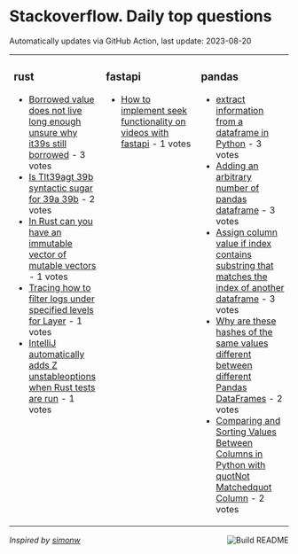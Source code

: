 # Stackoverflow. Daily top questions 

Automatically updates via GitHub Action, last update: <!-- date starts -->2023-08-20<!-- date ends -->


<table><tr><td valign="top" width="33%">

### rust
<!-- rust starts -->
* [Borrowed value does not live long enough unsure why it39s still borrowed](https://stackoverflow.com/questions/76937959/borrowed-value-does-not-live-long-enough-unsure-why-its-still-borrowed) - 3 votes
* [Is Tlt39agt 39b syntactic sugar for 39a 39b](https://stackoverflow.com/questions/76935551/is-ta-b-syntactic-sugar-for-a-b) - 2 votes
* [In Rust can you have an immutable vector of mutable vectors](https://stackoverflow.com/questions/76937059/in-rust-can-you-have-an-immutable-vector-of-mutable-vectors) - 1 votes
* [Tracing how to filter logs under specified levels for Layer](https://stackoverflow.com/questions/76939805/tracing-how-to-filter-logs-under-specified-levels-for-layer) - 1 votes
* [IntelliJ automatically adds Z unstableoptions when Rust tests are run](https://stackoverflow.com/questions/76936606/intellij-automatically-adds-z-unstable-options-when-rust-tests-are-run) - 1 votes
<!-- rust ends -->
</td><td valign="top" width="34%">


### fastapi
<!-- fastapi starts -->
* [How to implement seek functionality on videos with fastapi](https://stackoverflow.com/questions/76936291/how-to-implement-seek-functionality-on-videos-with-fastapi) - 1 votes
<!-- fastapi ends -->
</td><td valign="top" width="34%">


### pandas
<!-- pandas starts -->
* [extract information from a dataframe in Python](https://stackoverflow.com/questions/76933624/extract-information-from-a-dataframe-in-python) - 3 votes
* [Adding an arbitrary number of pandas dataframe](https://stackoverflow.com/questions/76937344/adding-an-arbitrary-number-of-pandas-dataframe) - 3 votes
* [Assign column value if index contains substring that matches the index of another dataframe](https://stackoverflow.com/questions/76933329/assign-column-value-if-index-contains-substring-that-matches-the-index-of-anothe) - 3 votes
* [Why are these hashes of the same values different between different Pandas DataFrames](https://stackoverflow.com/questions/76936567/why-are-these-hashes-of-the-same-values-different-between-different-pandas-dataf) - 2 votes
* [Comparing and Sorting Values Between Columns in Python with quotNot Matchedquot Column](https://stackoverflow.com/questions/76939838/comparing-and-sorting-values-between-columns-in-python-with-not-matched-colum) - 2 votes
<!-- pandas ends -->
</td></tr></table>

<a href="https://github.com/hp0404/hp0404/actions"><img src="https://github.com/hp0404/hp0404/workflows/Build%20README/badge.svg" align="right" alt="Build README"></a> <p>*Inspired by  [simonw](https://github.com/simonw/simonw)*</p>
